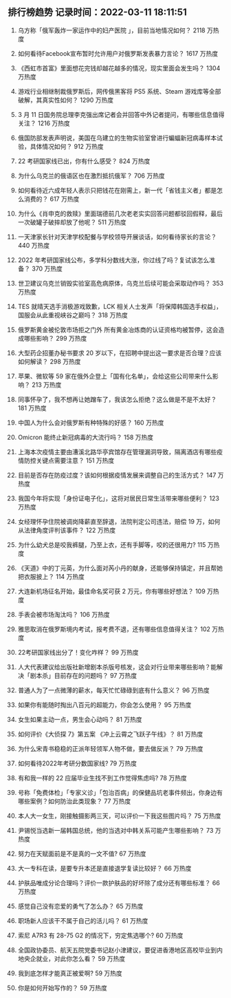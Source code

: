 
## 排行榜趋势 记录时间：2022-03-11 18:11:51
  
  1. 乌方称「俄军轰炸一家运作中的妇产医院 」，目前当地情况如何？ 2118 万热度
    
  2. 如何看待Facebook宣布暂时允许用户对俄罗斯发表暴力言论？ 1617 万热度
    
  3. 《西虹市首富》里面想花完钱却越花越多的情况，现实里面会发生吗？ 1304 万热度
    
  4. 游戏行业相继制裁俄罗斯后，网传俄黑客将 PS5 系统、Steam 游戏库等全部破解，其真实性如何？ 1290 万热度
    
  5. 3 月 11 日国务院总理李克强出席记者会并回答中外记者提问，有哪些信息值得关注？ 1216 万热度
    
  6. 俄国防部发表声明说，美国在乌建立的生物实验室曾进行蝙蝠新冠病毒样本试验，具体情况如何？ 912 万热度
    
  7. 22 考研国家线已出，你有什么感受？ 824 万热度
    
  8. 为什么乌克兰的俄语区也在激烈抵抗俄军？ 706 万热度
    
  9. 如何看待近六成年轻人表示只把钱花在刚需上，新一代「省钱主义者」都是怎么消费的？ 617 万热度
    
  10. 为什么《肖申克的救赎》里面瑞德前几次老老实实回答问题都驳回假释，最后一次破罐子破摔却放了他呢？ 511 万热度
    
  11. 一天津家长针对天津学校配餐与学校领导开展谈话，如何看待家长的言论？ 440 万热度
    
  12. 2022 年考研国家线公布，多学科分数线大涨，你过线了吗？复试该怎么准备？ 370 万热度
    
  13. 世卫建议乌克兰销毁实验室高危病原体，乌克兰后续可能会采取动作吗？ 353 万热度
    
  14. TES 就晴天选手消极游戏致歉，LCK 相关人士发声「将保障韩国选手权益」，国服会从此重视峡谷之巅吗？ 318 万热度
    
  15. 俄罗斯黄金被伦敦市场拒之门外 所有黄金冶炼商的认证资格均被暂停，这会造成哪些影响？ 299 万热度
    
  16. 大型药企招董办秘书要求 20 岁以下，在招聘中提出这一要求是否合理？应该如何解读？ 298 万热度
    
  17. 苹果、微软等 59 家在俄外企登上「国有化名单」，会给这些公司带来什么影响？ 213 万热度
    
  18. 同事怀孕了，我不想再让她蹭车了，我该怎么拒绝？这么做是不是不太好？ 181 万热度
    
  19. 中国人为什么会对俄罗斯有种特殊的好感？ 160 万热度
    
  20. Omicron 能终止新冠病毒的大流行吗？ 158 万热度
    
  21. 上海本次疫情主要由漕溪北路华亭宾馆存在管理漏洞导致，隔离酒店有哪些疫情防控关键点需要注意？ 151 万热度
    
  22. 目前是否存在防疫过度？该如何根据疫情发展来调整自己的生活方式？ 147 万热度
    
  23. 我国今年将实现「身份证电子化」，这将对居民日常生活带来哪些便利？ 123 万热度
    
  24. 女经理怀孕住院被调岗降薪直至辞退，法院判定公司违法，赔偿 19 万，如何从法律角度评判该事件？ 122 万热度
    
  25. 为什么幼犬总是咬我裤腿，乃至上衣，还有手脚等，咬的还很用力? 115 万热度
    
  26. 《天道》中的丁元英，为什么面对芮小丹的献身，还能够保持镇定，并且帮她把衣服披上？ 114 万热度
    
  27. 大连新机场征名开始，最佳命名奖可获 2 万元，你有哪些好想法？ 109 万热度
    
  28. 手表会被市场淘汰吗？ 106 万热度
    
  29. 雅思取消在俄罗斯境内考试，报考费不退，还有哪些信息值得关注？ 102 万热度
    
  30. 22考研国家线出分了！变化咋样？ 99 万热度
    
  31. 人大代表建议给出版社新增剧本杀版号核发，这会对行业带来哪些影响？能解决「剧本杀」目前存在的问题吗？ 97 万热度
    
  32. 普通人为了一点微薄的薪水，每天忙忙碌碌到底有什么意义？ 96 万热度
    
  33. 如果你有能随时掏出八百元的超能力，你会怎么使用？ 95 万热度
    
  34. 女生如果主动一点，男生会心动吗？ 81 万热度
    
  35. 如何评价《大侦探 7》第五案 《冲上云霄之飞跃子午线》？ 81 万热度
    
  36. 为什么宋青书稳稳的正派年轻领军人物不做，要去做反派？ 79 万热度
    
  37. 如何看待2022年考研分数国家线? 79 万热度
    
  38. 有和我一样的 22 应届毕业生找不到工作觉得焦虑吗? 78 万热度
    
  39. 号称「免费体检」「专家义诊」「包治百病」的保健品坑老事件频出，你身边有哪些案例？如何防治此类现象？ 77 万热度
    
  40. 本人大一女生，刚接触摄影两三天，可以评价一下我这些图片吗？ 75 万热度
    
  41. 尹锡悦当选新一届韩国总统，他的当选对中韩关系可能产生哪些影响？ 73 万热度
    
  42. 努力在天赋面前是不是真的一文不值? 67 万热度
    
  43. 大一专科在读，是要专升本还是直接退学复读比较好？ 66 万热度
    
  44. 护肤品唯成分论合理吗？评价一款护肤品的好坏除了成分还有哪些标准？ 66 万热度
    
  45. 感觉自己没有恋爱的勇气了怎么办？ 65 万热度
    
  46. 职场新人应该干不属于自己的活儿吗？ 61 万热度
    
  47. 索尼 A7R3 有 28-75 G2 的情况下，穷定焦选哪个? 60 万热度
    
  48. 全国政协委员、航天五院党委书记赵小津建议，要促进香港地区高校毕业到内地央企就业，对此你怎么看？ 59 万热度
    
  49. 我到底怎样才能真正被爱啊? 59 万热度
    
  50. 你是如何开始写作的？ 59 万热度
    